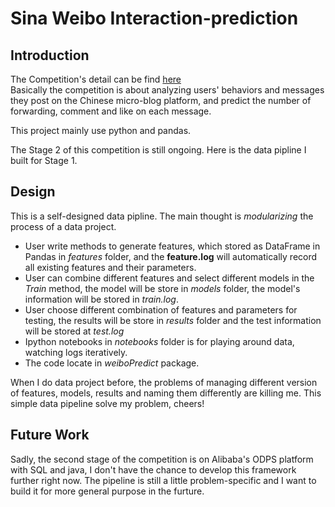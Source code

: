 # Sina Weibo Interaction-prediction
## Introduction
The Competition's detail can be find [here](http://tianchi.aliyun.com/competition/introduction.htm?spm=5176.100066.333.11.Til5AJ&raceId=5&_lang=en_US)  
Basically the competition is about analyzing users' behaviors and messages they post on the Chinese micro-blog platform, and predict the number of forwarding, comment and like on each message.

This project mainly use python and pandas.

The Stage 2 of this competition is still ongoing. Here is the data pipline I built for Stage 1.

## Design
This is a self-designed data pipline. The main thought is *modularizing* the process of a data project. 
* User write methods to generate features, which stored as DataFrame in Pandas in *features* folder, and the **feature.log** will automatically record all existing features and their parameters. 
* User can combine different features and select different models in the *Train* method, the model will be store in *models* folder, the model's information will be stored in *train.log*.
* User choose different combination of features and parameters for testing, the results will be store in *results* folder and the test information will be stored at *test.log*
* Ipython notebooks in *notebooks* folder is for playing around data, watching logs iteratively.
* The code locate in *weiboPredict* package.

When I do data project before, the problems of managing different version of features, models, results and naming them differently are killing me. This simple data pipeline solve my problem, cheers!

## Future Work
Sadly, the second stage of the competition is on Alibaba's ODPS platform with SQL and java, I don't have the chance to develop this framework further right now. The pipeline is still a little problem-specific and I want to build it for more general purpose in the furture.

